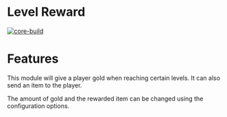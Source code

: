 # Level Reward
[![core-build](https://github.com/tkn963/mod-levelreward/workflows/core-build/badge.svg?branch=master&event=push)](https://github.com/tkn963/mod-levelreward/actions?query=workflow%3Acore-build+branch%3Amaster+event%3Apush)

# Features
This module will give a player gold when reaching certain levels. It can also send an item to the player.

The amount of gold and the rewarded item can be changed using the configuration options.
